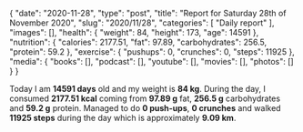 {
    "date": "2020-11-28",
    "type": "post",
    "title": "Report for Saturday 28th of November 2020",
    "slug": "2020\/11\/28",
    "categories": [
        "Daily report"
    ],
    "images": [],
    "health": {
        "weight": 84,
        "height": 173,
        "age": 14591
    },
    "nutrition": {
        "calories": 2177.51,
        "fat": 97.89,
        "carbohydrates": 256.5,
        "protein": 59.2
    },
    "exercise": {
        "pushups": 0,
        "crunches": 0,
        "steps": 11925
    },
    "media": {
        "books": [],
        "podcast": [],
        "youtube": [],
        "movies": [],
        "photos": []
    }
}

Today I am <strong>14591 days</strong> old and my weight is <strong>84 kg</strong>. During the day, I consumed <strong>2177.51 kcal</strong> coming from <strong>97.89 g</strong> fat, <strong>256.5 g</strong> carbohydrates and <strong>59.2 g</strong> protein. Managed to do <strong>0 push-ups</strong>, <strong>0 crunches</strong> and walked <strong>11925 steps</strong> during the day which is approximately <strong>9.09 km</strong>.
